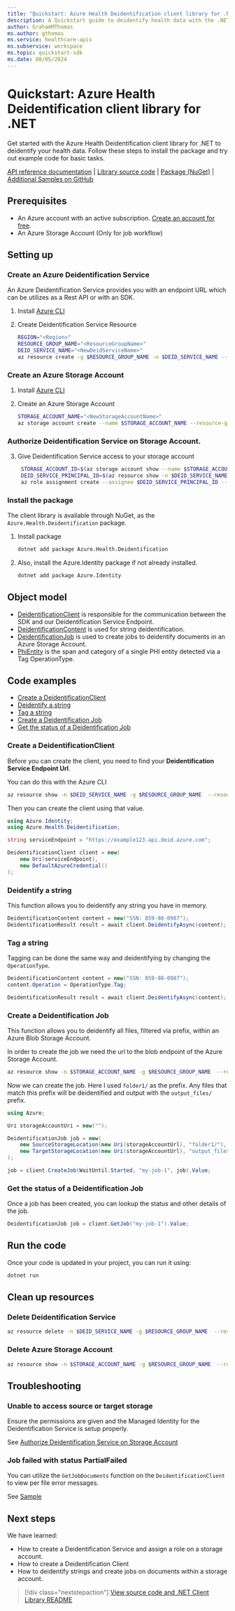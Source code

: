 ```yaml
---
title: "Quickstart: Azure Health Deidentification client library for .NET"
description: A Quickstart guide to deidentify health data with the .NET client library
author: GrahamMThomas
ms.author: gthomas
ms.service: healthcare-apis
ms.subservice: workspace
ms.topic: quickstart-sdk
ms.date: 08/05/2024
---
```



# Quickstart: Azure Health Deidentification client library for .NET

Get started with the Azure Health Deidentification client library for .NET to deidentify your health data. Follow these steps to install the package and try out example code for basic tasks.

[API reference documentation](https://review.learn.microsoft.com/en-us/dotnet/api/azure.health.deidentification) | [Library source code](https://github.com/Azure/azure-sdk-for-net/tree/main/sdk/healthdataaiservices) | [Package (NuGet)](https://www.nuget.org/packages/Azure.Health.Deidentification) | [Additional Samples on GitHub](https://github.com/Azure/azure-sdk-for-net/blob/main/sdk/healthdataaiservices/Azure.Health.Deidentification/samples/README.md)


## Prerequisites
* An Azure account with an active subscription. [Create an account for free](https://azure.microsoft.com/free/?WT.mc_id=A261C142F).
* An Azure Storage Account (Only for job workflow)


## Setting up

### Create an Azure Deidentification Service

An Azure Deidentification Service provides you with an endpoint URL which can be utilizes as a Rest API or with an SDK.

1. Install [Azure CLI](https://learn.microsoft.com/en-us/cli/azure/install-azure-cli)
2. Create Deidentification Service Resource

    ```bash
    REGION="<Region>"
    RESOURCE_GROUP_NAME="<ResourceGroupName>"
    DEID_SERVICE_NAME="<NewDeidServiceName>"
    az resource create -g $RESOURCE_GROUP_NAME -n $DEID_SERVICE_NAME --resource-type microsoft.healthdataaiservices/deidservices --is-full-object -p "{\"identity\":{\"type\":\"SystemAssigned\"},\"properties\":{},\"location\":\"$REGION\"}"
    ```
    
### Create an Azure Storage Account

1. Install [Azure CLI](https://learn.microsoft.com/en-us/cli/azure/install-azure-cli)
2. Create an Azure Storage Account

    ```bash
    STORAGE_ACCOUNT_NAME="<NewStorageAccountName>"
    az storage account create --name $STORAGE_ACCOUNT_NAME --resource-group $RESOURCE_GROUP_NAME --location $REGION
    ```

### Authorize Deidentification Service on Storage Account.

3. Give Deidentification Service access to your storage account
   
   ```bash
    STORAGE_ACCOUNT_ID=$(az storage account show --name $STORAGE_ACCOUNT_NAME --resource-group $RESOURCE_GROUP_NAME --query id --output tsv)
    DEID_SERVICE_PRINCIPAL_ID=$(az resource show -n $DEID_SERVICE_NAME -g $RESOURCE_GROUP_NAME  --resource-type microsoft.healthdataaiservices/deidservices --query identity.principalId --output tsv)
    az role assignment create --assignee $DEID_SERVICE_PRINCIPAL_ID --role "Storage Blob Data Contributor" --scope $STORAGE_ACCOUNT_ID
    ```

### Install the package
The client library is available through NuGet, as the `Azure.Health.Deidentification` package.

1. Install package
  
    ```bash
    dotnet add package Azure.Health.Deidentification
    ```

1. Also, install the Azure.Identity package if not already installed.

    ```bash
    dotnet add package Azure.Identity
    ```


## Object model

- [DeidentificationClient](https://github.com/Azure/azure-sdk-for-net/blob/main/sdk/healthdataaiservices/Azure.Health.Deidentification/src/Generated/DeidentificationClient.cs) is responsible for the communication between the SDK and our Deidentification Service Endpoint.
- [DeidentificationContent](https://github.com/Azure/azure-sdk-for-net/blob/main/sdk/healthdataaiservices/Azure.Health.Deidentification/src/Generated/DeidentificationContent.cs) is used for string deidentification.
- [DeidentificationJob](https://github.com/Azure/azure-sdk-for-net/blob/main/sdk/healthdataaiservices/Azure.Health.Deidentification/src/Generated/DeidentificationJob.cs) is used to create jobs to deidentify documents in an Azure Storage Account.
- [PhiEntity](https://github.com/Azure/azure-sdk-for-net/blob/main/sdk/healthdataaiservices/Azure.Health.Deidentification/src/Generated/PhiEntity.cs) is the span and category of a single PHI entity detected via a Tag OperationType.


## Code examples
- [Create a DeidentificationClient](#create-a-deidentificationclient)
- [Deidentify a string](#deidentify-a-string)
- [Tag a string](#tag-a-string)
- [Create a Deidentification Job](#create-a-deidentification-job)
- [Get the status of a Deidentification Job](#get-the-status-of-a-deidentification-job)

### Create a DeidentificationClient

Before you can create the client, you need to find your **Deidentification Service Endpoint Url**.

You can do this with the Azure CLI

```bash
az resource show -n $DEID_SERVICE_NAME -g $RESOURCE_GROUP_NAME  --resource-type microsoft.healthdataaiservices/deidservices --query properties.serviceUrl --output tsv
```
Then you can create the client using that value.

```csharp
using Azure.Identity;
using Azure.Health.Deidentification;

string serviceEndpoint = "https://example123.api.deid.azure.com";

DeidentificationClient client = new(
    new Uri(serviceEndpoint),
    new DefaultAzureCredential()
);
```

### Deidentify a string

This function allows you to deidentify any string you have in memory.

```csharp
DeidentificationContent content = new("SSN: 859-98-0987");
DeidentificationResult result = await client.DeidentifyAsync(content);
```

### Tag a string

Tagging can be done the same way and deidentifying by changing the `OperationType`.

```csharp
DeidentificationContent content = new("SSN: 859-98-0987");
content.Operation = OperationType.Tag;

DeidentificationResult result = await client.DeidentifyAsync(content);
```

### Create a Deidentification Job

This function allows you to deidentify all files, filtered via prefix, within an Azure Blob Storage Account.

In order to create the job we need the url to the blob endpoint of the Azure Storage Account.

```bash
az resource show -n $STORAGE_ACCOUNT_NAME -g $RESOURCE_GROUP_NAME  --resource-type Microsoft.Storage/storageAccounts --query properties.primaryEndpoints.blob --output tsv
```

Now we can create the job. Here I used `folder1/` as the prefix. Any files that match this prefix will be deidentified and output with the `output_files/` prefix.

```csharp
using Azure;

Uri storageAccountUri = new("");

DeidentificationJob job = new(
    new SourceStorageLocation(new Uri(storageAccountUrl), "folder1/"),
    new TargetStorageLocation(new Uri(storageAccountUrl), "output_files/")
);

job = client.CreateJob(WaitUntil.Started, "my-job-1", job).Value;
```

### Get the status of a Deidentification Job

Once a job has been created, you can lookup the status and other details of the job.

```csharp
DeidentificationJob job = client.GetJob("my-job-1").Value;
```


## Run the code

Once your code is updated in your project, you can run it using:

```bash
dotnet run
```

## Clean up resources

### Delete Deidentification Service

```bash
az resource delete -n $DEID_SERVICE_NAME -g $RESOURCE_GROUP_NAME  --resource-type microsoft.healthdataaiservices/deidservices
```

### Delete Azure Storage Account

```bash
az resource show -n $STORAGE_ACCOUNT_NAME -g $RESOURCE_GROUP_NAME  --resource-type Microsoft.Storage/storageAccounts
```


## Troubleshooting

### Unable to access source or target storage

Ensure the permissions are given and the Managed Identity for the Deidentification Service is setup properly.

See [Authorize Deidentification Service on Storage Account](#authorize-deidentification-service-on-storage-account)

### Job failed with status PartialFailed

You can utilize the `GetJobDocuments` function on the `DeidentificationClient` to view per file error messages.

See [Sample](https://github.com/Azure/azure-sdk-for-net/blob/main/sdk/healthdataaiservices/Azure.Health.Deidentification/tests/samples/Sample4_ListCompletedFiles.cs)


## Next steps

We have learned:
- How to create a Deidentification Service and assign a role on a storage account.
- How to create a Deidentification Client
- How to deidentify strings and create jobs on documents within a storage account.

> [!div class="nextstepaction"]
> [View source code and .NET Client Library README](https://github.com/Azure/azure-sdk-for-net/tree/main/sdk/healthdataaiservices/Azure.Health.Deidentification)
